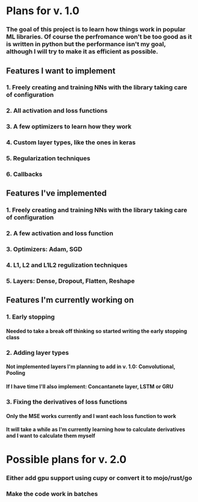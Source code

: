 # Plans for v. 1.0

### The goal of this project is to learn how things work in popular ML libraries. Of course the perfromance won't be too good as it is written in python but the performance isn't my goal, although I will try to make it as efficient as possible.

## Features I want to implement

### 1. Freely creating and training NNs with the library taking care of configuration

### 2. All activation and loss functions

### 3. A few optimizers to learn how they work

### 4. Custom layer types, like the ones in keras

### 5. Regularization techniques

### 6. Callbacks

## Features I've implemented

### 1. Freely creating and training NNs with the library taking care of configuration

### 2. A few activation and loss function

### 3. Optimizers: Adam, SGD

### 4. L1, L2 and L1L2 regulization techniques

### 5. Layers: Dense, Dropout, Flatten, Reshape

## Features I'm currently working on

### 1. Early stopping

#### Needed to take a break off thinking so started writing the early stopping class

### 2. Adding layer types

#### Not implemented layers I'm planning to add in v. 1.0: Convolutional, Pooling

#### If I have time I'll also implement: Concantanete layer, LSTM or GRU

### 3. Fixing the derivatives of loss functions

#### Only the MSE works currently and I want each loss function to work

#### It will take a while as I'm currently learning how to calculate derivatives and I want to calculate them myself

# Possible plans for v. 2.0

### Either add gpu support using cupy or convert it to mojo/rust/go

### Make the code work in batches

